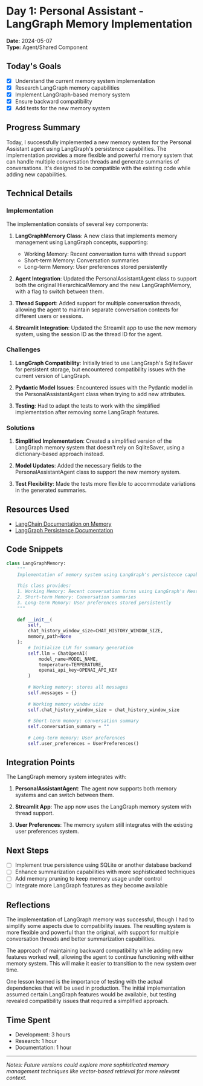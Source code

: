 # Day 1: Personal Assistant - LangGraph Memory Implementation

**Date:** 2024-05-07  
**Type:** Agent/Shared Component  

## Today's Goals
- [x] Understand the current memory system implementation
- [x] Research LangGraph memory capabilities
- [x] Implement LangGraph-based memory system
- [x] Ensure backward compatibility
- [x] Add tests for the new memory system

## Progress Summary
Today, I successfully implemented a new memory system for the Personal Assistant agent using LangGraph's persistence capabilities. The implementation provides a more flexible and powerful memory system that can handle multiple conversation threads and generate summaries of conversations. It's designed to be compatible with the existing code while adding new capabilities.

## Technical Details
### Implementation
The implementation consists of several key components:

1. **LangGraphMemory Class**: A new class that implements memory management using LangGraph concepts, supporting:
   - Working Memory: Recent conversation turns with thread support
   - Short-term Memory: Conversation summaries
   - Long-term Memory: User preferences stored persistently

2. **Agent Integration**: Updated the PersonalAssistantAgent class to support both the original HierarchicalMemory and the new LangGraphMemory, with a flag to switch between them.

3. **Thread Support**: Added support for multiple conversation threads, allowing the agent to maintain separate conversation contexts for different users or sessions.

4. **Streamlit Integration**: Updated the Streamlit app to use the new memory system, using the session ID as the thread ID for the agent.

### Challenges
1. **LangGraph Compatibility**: Initially tried to use LangGraph's SqliteSaver for persistent storage, but encountered compatibility issues with the current version of LangGraph.

2. **Pydantic Model Issues**: Encountered issues with the Pydantic model in the PersonalAssistantAgent class when trying to add new attributes.

3. **Testing**: Had to adapt the tests to work with the simplified implementation after removing some LangGraph features.

### Solutions
1. **Simplified Implementation**: Created a simplified version of the LangGraph memory system that doesn't rely on SqliteSaver, using a dictionary-based approach instead.

2. **Model Updates**: Added the necessary fields to the PersonalAssistantAgent class to support the new memory system.

3. **Test Flexibility**: Made the tests more flexible to accommodate variations in the generated summaries.

## Resources Used
- [LangChain Documentation on Memory](https://python.langchain.com/docs/how_to/chatbots_memory/)
- [LangGraph Persistence Documentation](https://langchain-ai.github.io/langgraph/concepts/persistence/)

## Code Snippets
```python
class LangGraphMemory:
    """
    Implementation of memory system using LangGraph's persistence capabilities.
    
    This class provides:
    1. Working Memory: Recent conversation turns using LangGraph's MessagesState
    2. Short-term Memory: Conversation summaries
    3. Long-term Memory: User preferences stored persistently
    """
    
    def __init__(
        self, 
        chat_history_window_size=CHAT_HISTORY_WINDOW_SIZE,
        memory_path=None
    ):
        # Initialize LLM for summary generation
        self.llm = ChatOpenAI(
            model_name=MODEL_NAME,
            temperature=TEMPERATURE,
            openai_api_key=OPENAI_API_KEY
        )
        
        # Working memory: stores all messages
        self.messages = {}
        
        # Working memory window size
        self.chat_history_window_size = chat_history_window_size
        
        # Short-term memory: conversation summary
        self.conversation_summary = ""
        
        # Long-term memory: User preferences
        self.user_preferences = UserPreferences()
```

## Integration Points
The LangGraph memory system integrates with:

1. **PersonalAssistantAgent**: The agent now supports both memory systems and can switch between them.

2. **Streamlit App**: The app now uses the LangGraph memory system with thread support.

3. **User Preferences**: The memory system still integrates with the existing user preferences system.

## Next Steps
- [ ] Implement true persistence using SQLite or another database backend
- [ ] Enhance summarization capabilities with more sophisticated techniques
- [ ] Add memory pruning to keep memory usage under control
- [ ] Integrate more LangGraph features as they become available

## Reflections
The implementation of LangGraph memory was successful, though I had to simplify some aspects due to compatibility issues. The resulting system is more flexible and powerful than the original, with support for multiple conversation threads and better summarization capabilities.

The approach of maintaining backward compatibility while adding new features worked well, allowing the agent to continue functioning with either memory system. This will make it easier to transition to the new system over time.

One lesson learned is the importance of testing with the actual dependencies that will be used in production. The initial implementation assumed certain LangGraph features would be available, but testing revealed compatibility issues that required a simplified approach.

## Time Spent
- Development: 3 hours
- Research: 1 hour
- Documentation: 1 hour

---

*Notes: Future versions could explore more sophisticated memory management techniques like vector-based retrieval for more relevant context.*
